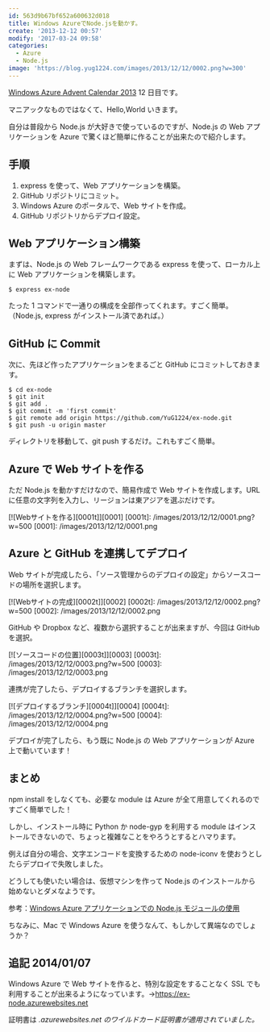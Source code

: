 ```yaml
---
id: 563d9b67bf652a600632d018
title: Windows AzureでNode.jsを動かす。
create: '2013-12-12 00:57'
modify: '2017-03-24 09:58'
categories:
  - Azure
  - Node.js
image: 'https://blog.yug1224.com/images/2013/12/12/0002.png?w=300'
---
```


[Windows Azure Advent Calendar 2013](http://qiita.com/advent-calendar/2013/azure) 12 日目です。

マニアックなものではなくて、Hello,World いきます。

自分は普段から Node.js が大好きで使っているのですが、Node.js の Web アプリケーションを Azure で驚くほど簡単に作ることが出来たので紹介します。

## 手順

1. express を使って、Web アプリケーションを構築。
2. GitHub リポジトリにコミット。
3. Windows Azure のポータルで、Web サイトを作成。
4. GitHub リポジトリからデプロイ設定。

<!-- more -->

## Web アプリケーション構築

まずは、Node.js の Web フレームワークである express を使って、ローカル上に Web アプリケーションを構築します。

```
$ express ex-node
```

たった 1 コマンドで一通りの構成を全部作ってくれます。すごく簡単。（Node.js, express がインストール済であれば。）

## GitHub に Commit

次に、先ほど作ったアプリケーションをまるごと GitHub にコミットしておきます。

```
$ cd ex-node
$ git init
$ git add .
$ git commit -m 'first commit'
$ git remote add origin https://github.com/YuG1224/ex-node.git
$ git push -u origin master
```

ディレクトリを移動して、git push するだけ。これもすごく簡単。

## Azure で Web サイトを作る

ただ Node.js を動かすだけなので、簡易作成で Web サイトを作成します。URL に任意の文字列を入力し、リージョンは東アジアを選ぶだけです。

[![Webサイトを作る][0001t]][0001]
[0001t]: /images/2013/12/12/0001.png?w=500
[0001]: /images/2013/12/12/0001.png

## Azure と GitHub を連携してデプロイ

Web サイトが完成したら、「ソース管理からのデプロイの設定」からソースコードの場所を選択します。

[![Webサイトの完成][0002t]][0002]
[0002t]: /images/2013/12/12/0002.png?w=500
[0002]: /images/2013/12/12/0002.png

GitHub や Dropbox など、複数から選択することが出来ますが、今回は GitHub を選択。

[![ソースコードの位置][0003t]][0003]
[0003t]: /images/2013/12/12/0003.png?w=500
[0003]: /images/2013/12/12/0003.png

連携が完了したら、デプロイするブランチを選択します。

[![デプロイするブランチ][0004t]][0004]
[0004t]: /images/2013/12/12/0004.png?w=500
[0004]: /images/2013/12/12/0004.png

デプロイが完了したら、もう既に Node.js の Web アプリケーションが Azure 上で動いています！

## まとめ

npm install をしなくても、必要な module は Azure が全て用意してくれるのですごく簡単でした！

しかし、インストール時に Python か node-gyp を利用する module はインストールできないので、ちょっと複雑なことをやろうとするとハマります。

例えば自分の場合、文字エンコードを変換するための node-iconv を使おうとしたらデプロイで失敗しました。

どうしても使いたい場合は、仮想マシンを作って Node.js のインストールから始めないとダメなようです。

参考：[Windows Azure アプリケーションでの Node.js モジュールの使用](http://www.windowsazure.com/ja-jp/develop/nodejs/common-tasks/working-with-node-modules/)

ちなみに、Mac で Windows Azure を使うなんて、もしかして異端なのでしょうか？

## 追記 2014/01/07

Windows Azure で Web サイトを作ると、特別な設定をすることなく SSL でも利用することが出来るようになっています。→https://ex-node.azurewebsites.net

証明書は _.azurewebsites.net のワイルドカード証明書が適用されていました。_
